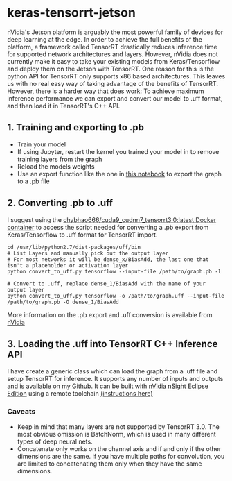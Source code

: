 # keras-tensorrt-jetson
nVidia's Jetson platform is arguably the most powerful family of devices for deep learning at the edge. In order to achieve the full benefits of the platform, a framework called TensorRT drastically reduces inference time for supported network architectures and layers. However, nVidia does not currently make it easy to take your existing models from Keras/Tensorflow and deploy them on the Jetson with TensorRT. One reason for this is the python API for TensorRT only supports x86 based architectures. This leaves us with no real easy way of taking advantage of the benefits of TensorRT. However, there is a harder way that does work: To achieve maximum inference performance we can export and convert our model to .uff format, and then load it in TensorRT's C++ API.

## 1. Training and exporting to .pb
- Train your model
- If using Jupyter, restart the kernel you trained your model in to remove training layers from the graph
- Reload the models weights
- Use an export function like the one in [this notebook][notebook] to export the graph to a .pb file

## 2. Converting .pb to .uff
I suggest using the [chybhao666/cuda9_cudnn7_tensorrt3.0:latest Docker container][docker] to access the script needed for converting a .pb export from Keras/Tensorflow to .uff format for TensorRT import.

```
cd /usr/lib/python2.7/dist-packages/uff/bin
# List Layers and manually pick out the output layer
# For most networks it will be dense_x/BiasAdd, the last one that isn't a placeholder or activation layer
python convert_to_uff.py tensorflow --input-file /path/to/graph.pb -l

# Convert to .uff, replace dense_1/BiasAdd with the name of your output layer
python convert_to_uff.py tensorflow -o /path/to/graph.uff --input-file /path/to/graph.pb -O dense_1/BiasAdd
```

More information on the .pb export and .uff conversion is available from [nVidia][uff]

## 3. Loading the .uff into TensorRT C++ Inference API
I have create a generic class which can load the graph from a .uff file and setup TensorRT for inference. It supports any number of inputs and outputs and is available on my [Github][cpp]. It can be built with [nVidia nSight Eclipse Edition][eclipse] using a remote toolchain [(instructions here)][nsight]

### Caveats
- Keep in mind that many layers are not supported by TensorRT 3.0. The most obvious omission is BatchNorm, which is used in many different types of deep neural nets.
- Concatenate only works on the channel axis and if and only if the other dimensions are the same. If you have multiple paths for convolution, you are limited to concatenating them only when they have the same dimensions.


[notebook]: https://github.com/csvance/keras-tensorrt-jetson/blob/master/training/training.ipynb
[cpp]: https://github.com/csvance/keras-tensorrt-jetson/blob/master/inference/
[uff]: https://docs.nvidia.com/deeplearning/sdk/tensorrt-developer-guide/index.html#exporttftouff
[docker]: https://github.com/chybhao666/TensorRT
[nsight]: https://devblogs.nvidia.com/remote-application-development-nvidia-nsight-eclipse-edition/
[eclipse]: https://developer.nvidia.com/nsight-eclipse-edition
